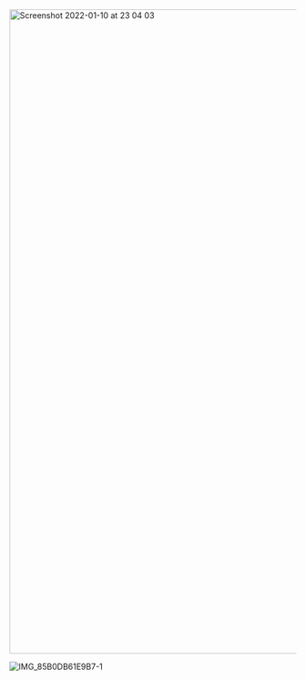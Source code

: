 <img width="1131" alt="Screenshot 2022-01-10 at 23 04 03" src="https://user-images.githubusercontent.com/89366347/148778723-4001ddc9-e12a-4cbe-8afa-c0e2eab87efc.png">

![IMG_85B0DB61E9B7-1](https://user-images.githubusercontent.com/89366347/148778695-2babbc6a-465a-429b-8cdd-8c1c0409412b.jpeg)
